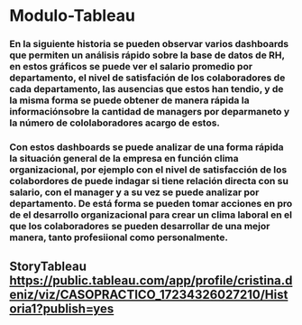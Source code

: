 # Modulo-Tableau

### En la siguiente historia se pueden observar varios dashboards que permiten un análisis rápido sobre la base de datos de RH, en estos gráficos se puede ver el salario promedio por departamento, el nivel de satisfación de los colaboradores de cada departamento, las ausencias que estos han tendio, y de la misma forma se puede obtener de manera rápida la informaciónsobre la cantidad de managers por deparmaneto y la número de cololaboradores acargo de estos.

### Con estos dashboards se puede analizar de una forma rápida la situación general de la empresa en función clima organizacional, por ejemplo con el nivel de satisfacción de los colabordores de puede indagar si tiene relación directa con su salario, con el manager y a su vez se puede analizar por departamento. De está forma se pueden tomar acciones en pro de el desarrollo organizacional para crear un clima laboral en el que los colaboradores se pueden desarrollar de una mejor manera, tanto profesiional como personalmente.

## StoryTableau https://public.tableau.com/app/profile/cristina.deniz/viz/CASOPRACTICO_17234326027210/Historia1?publish=yes

